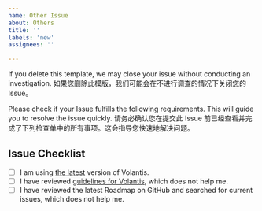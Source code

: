 ```yaml
---
name: Other Issue
about: Others
title: ''
labels: 'new'
assignees: ''

---
```


If you delete this template, we may close your issue without conducting an investigation.
如果您删除此模版，我们可能会在不进行调查的情况下关闭您的 Issue。

Please check if your Issue fulfills the following requirements. This will guide you to resolve the issue quickly.
请务必确认您在提交此 Issue 前已经查看并完成了下列检查单中的所有事项。这会指导您快速地解决问题。

## Issue Checklist <!-- 我确认我已经查看了 -->
<!-- Change [ ] to [x] to select (将 [ ] 换成 [x] 来选择) -->

- [ ] I am using [the latest](https://github.com/xaoxuu/hexo-theme-volantis/releases/latest) version of Volantis.
- [ ] I have reviewed [guidelines for Volantis](https://volantis.js.org), which does not help me.
- [ ] I have reviewed the latest Roadmap on GitHub and searched for current issues, which does not help me.
